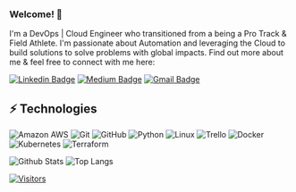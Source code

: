 ### Welcome! 👋

<!-- Introduce yourself and give a brief introduction about yourself here.  Also include what tech you're interested in and what you are currently learning -->

I'm a DevOps | Cloud Engineer who transitioned from a being a Pro Track & Field Athlete. I'm passionate about Automation and leveraging the Cloud to build solutions to solve problems with global impacts. 
Find out more about me & feel free to connect with me here:

<!-- Replace the fields below with the information requested. Remember to remove the encapsulating <> characters. For spaces in names, use %20 (e.g. Broadus%20Palmer) -->

[![Linkedin Badge](https://img.shields.io/badge/-Ifeanyi%20Otuonye-blue?style=flat-square&logo=Linkedin&logoColor=white&link=https://www.linkedin.com/in/ifeanyi-otuonye/)](https://www.linkedin.com/in/ifeanyi-otuonye/)
[![Medium Badge](https://img.shields.io/badge/Ifeanyi%20Otuonye-12100E?style=flat-square&logo=medium&logoColor=white&link=https:https://medium.com/@ifeanyiro)](https://medium.com/@ifeanyiro)
[![Gmail Badge](https://img.shields.io/badge/-ifeanyiro@gmail.com-c14438?style=flat-square&logo=Gmail&logoColor=white&link=mailto:ifeanyiro@gmail.com)](mailto:ifeanyiro@gmail.com)

## ⚡ Technologies

<!-- Check out the Badges folder for more badges -->

![Amazon AWS](https://img.shields.io/badge/Amazon%20AWS-232F3E?style=flat-square&logo=amazon-aws)
![Git](https://img.shields.io/badge/-Git-black?style=flat-square&logo=git)
![GitHub](https://img.shields.io/badge/-GitHub-181717?style=flat-square&logo=github)
![Python](https://img.shields.io/badge/-Python-black?style=flat-square&logo=Python)
![Linux](https://img.shields.io/badge/Linux-FCC624?style=flat-square&logo=linux&logoColor=black)
![Trello](https://img.shields.io/badge/Trello-%23026AA7.svg?style=flat-square&logo=Trello&logoColor=white)
![Docker](https://img.shields.io/badge/docker-%230db7ed.svg?style=for-the-badge&logo=docker&logoColor=white)
![Kubernetes](https://img.shields.io/badge/kubernetes-%23326ce5.svg?style=for-the-badge&logo=kubernetes&logoColor=white)
![Terraform](https://img.shields.io/badge/terraform-%235835CC.svg?style=for-the-badge&logo=terraform&logoColor=white)

<!-- Replace the fields below with the information requested. Remember to remove the encapsulating <> characters. -->

![Github Stats](https://github-readme-stats.vercel.app/api?username=ifeanyiro9&count_private=true&show_icons=true&include_all_commits=true)
![Top Langs](https://github-readme-stats.vercel.app/api/top-langs/?username=ifeanyiro9&hide=TeX&layout=compact)


[![Visitors](https://api.visitorbadge.io/api/visitors?path=ifeanyiro9%2Fifeanyiro9&label=VISITORS&countColor=%23263759)](https://visitorbadge.io/status?path=LevelUpInTech%2FLevelUpInTech)
